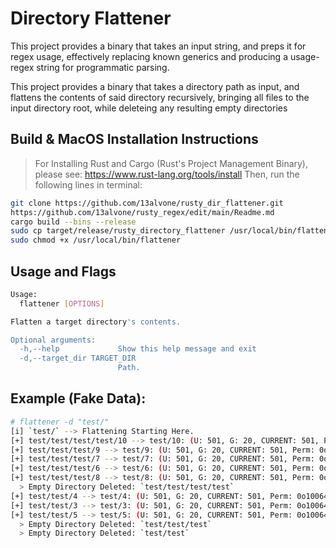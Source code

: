 # Directory Flattener
This project provides a binary that takes an input string, and preps it for regex usage, effectively replacing known generics and producing a usage-regex string for programmatic parsing.

This project provides a binary that takes a directory path as input, and flattens the contents of said directory recursively, bringing all files to the input directory root, while deleteing any resulting empty directories

## Build & MacOS Installation Instructions
> For Installing Rust and Cargo (Rust's Project Management Binary), please see: https://www.rust-lang.org/tools/install
> Then, run the following lines in terminal:
```sh
git clone https://github.com/13alvone/rusty_dir_flattener.git
https://github.com/13alvone/rusty_regex/edit/main/Readme.md
cargo build --bins --release
sudo cp target/release/rusty_directory_flattener /usr/local/bin/flattener
sudo chmod +x /usr/local/bin/flattener
```

## Usage and Flags
```sh
Usage:
  flattener [OPTIONS]

Flatten a target directory's contents.

Optional arguments:
  -h,--help             Show this help message and exit
  -d,--target_dir TARGET_DIR
                        Path.
```

## Example (Fake Data):
```sh
# flattener -d "test/"
[i] `test/` --> Flattening Starting Here.
[+] test/test/test/test/10 --> test/10: (U: 501, G: 20, CURRENT: 501, Perm: 0o100644)
[+] test/test/test/9 --> test/9: (U: 501, G: 20, CURRENT: 501, Perm: 0o100644)
[+] test/test/test/7 --> test/7: (U: 501, G: 20, CURRENT: 501, Perm: 0o100644)
[+] test/test/test/6 --> test/6: (U: 501, G: 20, CURRENT: 501, Perm: 0o100644)
[+] test/test/test/8 --> test/8: (U: 501, G: 20, CURRENT: 501, Perm: 0o100644)
  > Empty Directory Deleted: `test/test/test/test`
[+] test/test/4 --> test/4: (U: 501, G: 20, CURRENT: 501, Perm: 0o100644)
[+] test/test/3 --> test/3: (U: 501, G: 20, CURRENT: 501, Perm: 0o100644)
[+] test/test/5 --> test/5: (U: 501, G: 20, CURRENT: 501, Perm: 0o100644)
  > Empty Directory Deleted: `test/test/test`
  > Empty Directory Deleted: `test/test`
```

